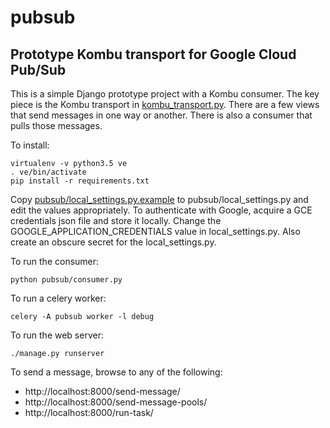 # pubsub
Prototype Kombu transport for Google Cloud Pub/Sub
--------------------------------------------------

This is a simple Django prototype project with a Kombu consumer. The key piece is the Kombu transport in
[kombu_transport.py](pubsub/kombu_transport.py). There are a few views that
send messages in one way or another. There is also a consumer that pulls those messages.

To install:

    virtualenv -v python3.5 ve
    . ve/bin/activate
    pip install -r requirements.txt

Copy [pubsub/local_settings.py.example](pubsub/local_settings.py.example) to pubsub/local_settings.py and edit the values appropriately.
To authenticate with Google, acquire a GCE credentials json file and store it
locally. Change the GOOGLE_APPLICATION_CREDENTIALS value in
local_settings.py. Also create an obscure secret for the local_settings.py.

To run the consumer:

    python pubsub/consumer.py

To run a celery worker:

    celery -A pubsub worker -l debug

To run the web server:

    ./manage.py runserver

To send a message, browse to any of the following:
* http://localhost:8000/send-message/
* http://localhost:8000/send-message-pools/
* http://localhost:8000/run-task/
